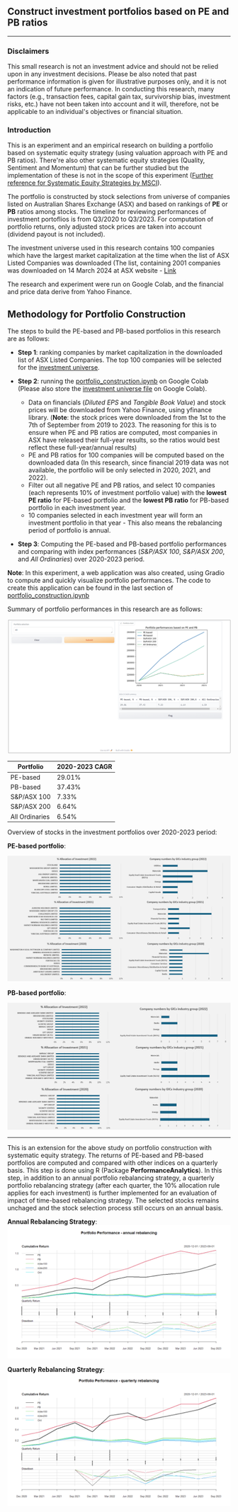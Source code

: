 ## Construct investment portfolios based on PE and PB ratios
---
### Disclaimers
This small research is not an investment advice and should not be relied upon in any investment decisions. Please be also noted that past performance information is given for illustrative purposes only, and it is not an indication of future performance. In conducting this research, many factors (e.g., transaction fees, capital gain tax, survivorship bias, investment risks, etc.)  have not been taken into account and it will, therefore, not be applicable to an individual's objectives or financial situation.

### Introduction
This is an experiment and an empirical research on building a portfolio based on systematic equity strategy (using valuation approach with PE and PB ratios). There're also other systematic equity strategies (Quality, Sentiment and Momentum) that can be further studied but the implementation of these is not in the scope of this experiment ([Further reference for Systematic Equity Strategies by MSCI](https://www.msci.com/www/blog-posts/using-systematic-equity/0246867895)).

The portfolio is constructed by stock selections from universe of companies listed on Australian Shares Exchange (ASX) and based on rankings of **PE** or **PB** ratios among stocks. The timeline for reviewing performances of investment portoflios is from Q3/2020 to Q3/2023. For computation of portfolio returns, only adjusted stock prices are taken into account (dividend payout is not included).    

The investment universe used in this research contains 100 companies which have the largest market capitalization at the time when the list of ASX Listed Companies was downloaded (The list, containing 2001 companies was downloaded on 14 March 2024 at ASX website - [Link](https://www.asx.com.au/markets/trade-our-cash-market/directory)

The research and experiment were run on Google Colab, and the financial and price data derive from Yahoo Finance.  

## Methodology for Portfolio Construction
The steps to build the PE-based and PB-based portfolios in this research are as follows:
- **Step 1**: ranking companies by market capitalization in the downloaded list of ASX Listed Companies. The top 100 companies will be selected for the [investment universe](https://github.com/DoThNg/portfolio_construction/blob/main/asx_ticker_universe.xlsx).
- **Step 2**: running the [portfolio_construction.ipynb](https://github.com/DoThNg/portfolio_construction/blob/main/portfolio_construction.ipynb) on Google Colab (Please also store the [investment universe file](https://github.com/DoThNg/portfolio_construction/blob/main/asx_ticker_universe.xlsx) on Google Colab).
    
    - Data on financials (*Diluted EPS* and *Tangible Book Value*) and stock prices will be downloaded from Yahoo Finance, using yfinance library. (**Note**: the stock prices were downloaded from the 1st to the 7th of September from 2019 to 2023. The reasoning for this is to ensure when PE and PB ratios are computed, most companies in ASX have released their full-year results, so the ratios would best reflect these full-year/annual results)  
    - PE and PB ratios for 100 companies will be computed based on the downloaded data (In this research, since financial 2019 data was not available, the portfolio will be only selected in 2020, 2021, and 2022).
    - Filter out all negative PE and PB ratios, and select 10 companies (each represents 10% of investment portfolio value) with the **lowest PE ratio** for PE-based portfolio and the **lowest PB ratio** for PB-based portfolio in each investment year.
    - 10 companies selected in each investment year will form an investment portfolio in that year - This also means the rebalancing period of portfolio is annual.    

- **Step 3**: Computing the PE-based and PB-based portfolio performances and comparing with index performances (*S&P/ASX 100*, *S&P/ASX 200*, and *All Ordinaries*) over 2020-2023 period. 

**Note**: In this experiment, a web application was also created, using Gradio to compute and quickly visualize portfolio performances. The code to create this application can be found in the last section of [portfolio_construction.ipynb](https://github.com/DoThNg/portfolio_construction/blob/main/portfolio_construction.ipynb)

Summary of portfolio performances in this research are as follows:

![Portfolio_performance](https://github.com/DoThNg/portfolio_construction/blob/main/portfolio_performance.png)


| Portfolio       | 2020-2023 CAGR |
| --------------- | -------------  |
| PE-based        |    29.01%      |
| PB-based        |    37.43%      |
| S&P/ASX 100     |    7.33%       |
| S&P/ASX 200     |    6.64%       |
| All Ordinaries  |    6.54%       |

Overview of stocks in the investment portfolios over 2020-2023 period:

**PE-based portfolio**:

![PE Portfolio_overview](https://github.com/DoThNg/portfolio_construction/blob/main/portfolio_overview.png)

**PB-based portfolio**:

![PB Portfolio_overview](https://github.com/DoThNg/portfolio_construction/blob/main/PB_portfolio_overview.png)

---

This is an extension for the above study on portfolio construction with systematic equity strategy. The returns of PE-based and PB-based portfolios are computed and compared with other indices on a quarterly basis. This step is done using R (Package **PerformanceAnalytics**). In this step, in addition to an annual portfolio rebalancing strategy, a quarterly portfolio rebalancing strategy (after each quarter, the 10% allocation rule applies for each investment) is further implemented for an evaluation of impact of time-based rebalancing strategy. The selected stocks remains unchaged and the stock selection process still occurs on an annual basis.

**Annual Rebalancing Strategy**:
![Annual_Rebalancing_Strategy](https://github.com/DoThNg/portfolio_construction/blob/main/Portfolio_Performance_annual_rebalancing.png)

**Quarterly Rebalancing Strategy**:
![Quarterly_Rebalancing_Strategy](https://github.com/DoThNg/portfolio_construction/blob/main/Portfolio_Performance_quarterly_rebalancing.png)

